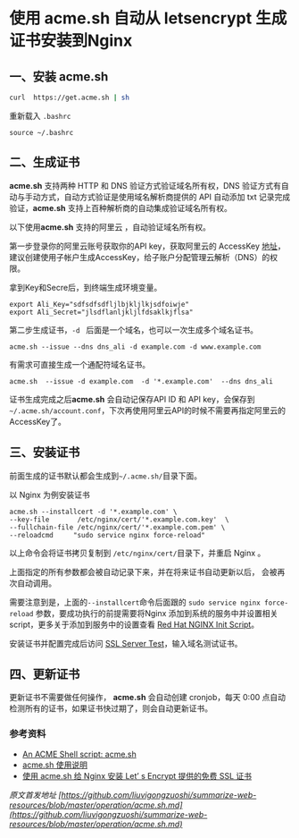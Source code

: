 # 使用 acme.sh 自动从 letsencrypt 生成证书安装到Nginx

## 一、安装 acme.sh

```bash
curl  https://get.acme.sh | sh
```

重新载入 `.bashrc`

```shell
source ~/.bashrc 
```

## 	二、生成证书

**acme.sh** 支持两种 HTTP 和 DNS 验证方式验证域名所有权，DNS 验证方式有自动与手动方式，自动方式验证是使用域名解析商提供的 API 自动添加 txt 记录完成验证，**acme.sh** 支持上百种解析商的自动集成验证域名所有权。

以下使用**acme.sh** 支持的阿里云 ，自动验证域名所有权。

第一步登录你的阿里云账号获取你的API key，获取阿里云的 AccessKey [地址](https://usercenter.console.aliyun.com/#/manage/ak)，建议创建使用子帐户生成AccessKey，给子账户分配管理云解析（DNS）的权限。

拿到Key和Secre后，到终端生成环境变量。

```shell
export Ali_Key="sdfsdfsdfljlbjkljlkjsdfoiwje"
export Ali_Secret="jlsdflanljkljlfdsaklkjflsa"
```

第二步生成证书，`-d ` 后面是一个域名，也可以一次生成多个域名证书。

```shell
acme.sh --issue --dns dns_ali -d example.com -d www.example.com
```

有需求可直接生成一个通配符域名证书。

```shell
acme.sh  --issue -d example.com  -d '*.example.com'  --dns dns_ali
```

证书生成完成之后**acme.sh** 会自动记保存API ID 和 API key，会保存到 `~/.acme.sh/account.conf`，下次再使用阿里云API的时候不需要再指定阿里云的 AccessKey了。

## 三、安装证书

前面生成的证书默认都会生成到`~/.acme.sh/`目录下面。

以 Nginx 为例安装证书

```shell
acme.sh --installcert -d '*.example.com' \
--key-file       /etc/nginx/cert/'*.example.com.key'  \
--fullchain-file /etc/nginx/cert/'*.example.com.pem' \
--reloadcmd     "sudo service nginx force-reload"
```

以上命令会将证书拷贝复制到 `/etc/nginx/cert/`目录下，并重启 Nginx 。

上面指定的所有参数都会被自动记录下来，并在将来证书自动更新以后， 会被再次自动调用。

需要注意到是，上面的`--installcert`命令后面跟的 `sudo service nginx force-reload` 参数，要成功执行的前提需要将Nginx 添加到系统的服务中并设置相关script，更多关于添加到服务中的设置查看 [Red Hat NGINX Init Script](https://www.nginx.com/resources/wiki/start/topics/examples/redhatnginxinit/)。

安装证书并配置完成后访问 [SSL Server Test](https://www.ssllabs.com/ssltest/index.html)，输入域名测试证书。

##  四、更新证书

更新证书不需要做任何操作， **acme.sh** 会自动创建 cronjob，每天 0:00 点自动检测所有的证书，如果证书快过期了，则会自动更新证书。

### 参考资料

- [An ACME Shell script: acme.sh](https://github.com/acmesh-official/acme.sh)
-  [ acme.sh 使用说明](https://github.com/acmesh-official/acme.sh/wiki/%E8%AF%B4%E6%98%8E)
-  [使用 acme.sh 给 Nginx 安装 Let’ s Encrypt 提供的免费 SSL 证书](https://ruby-china.org/topics/31983)

*原文首发地址 [https://github.com/liuvigongzuoshi/summarize-web-resources/blob/master/operation/acme.sh.md](https://github.com/liuvigongzuoshi/summarize-web-resources/blob/master/operation/acme.sh.md)*

